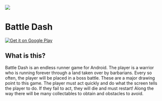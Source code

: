 ![](https://lh3.googleusercontent.com/qwW8ZqhRJZp6s60Ql1JQJiHm5gnktL8RYUP-AuiwUA8tmiDmX37TzaccV0N8cplblr0=w300-rw)

# Battle Dash
[![Get it on Google Play](https://play.google.com/intl/en_us/badges/images/generic/en_badge_web_generic.png)](https://play.google.com/store/apps/details?id=com.TurmoilStudios.BattleDash.new&pcampaignid=MKT-Other-global-all-co-prtnr-py-PartBadge-Mar2515-1)

## What is this?
Battle Dash is an endless runner game for Android. The player is a warrior who is running forever through a land taken over by barbarians. Every so often, the player will be placed in a boss battle. 
These are a major drawing point to this game. The player must act quickly and do what the screen tells the player to do. If they fail to act, they will die and must restart! 
Along the way there will be many collectables to obtain and obstacles to avoid.
